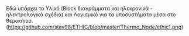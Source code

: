 Εδώ υπάρχει το Υλικό (Block διαγράμματα και ηλεκρονικά - ηλεκτρολογικά σχέδια) και Λογισμικό για τα υποσυστήματα μέσα στο θεμοκήπιο.
(https://github.com/stav98/ETHIC/blob/master/Thermo_Node/ethic1.png)
